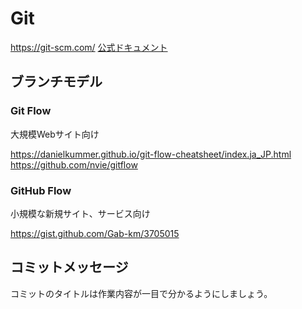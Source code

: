 # Git

https://git-scm.com/
[公式ドキュメント](https://git-scm.com/book/ja/v2)

## ブランチモデル

### Git Flow

大規模Webサイト向け

https://danielkummer.github.io/git-flow-cheatsheet/index.ja_JP.html
https://github.com/nvie/gitflow

### GitHub Flow

小規模な新規サイト、サービス向け

https://gist.github.com/Gab-km/3705015


## コミットメッセージ

コミットのタイトルは作業内容が一目で分かるようにしましょう。